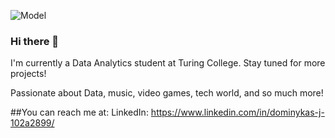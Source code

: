 ![Model](https://github.com/Temorinkaari/Private/blob/main/ghb.png)

### Hi there 👋

I'm currently a Data Analytics student at Turing College. Stay tuned for more projects! 

Passionate about Data, music, video games, tech world, and so much more! 

##You can reach me at:
LinkedIn: https://www.linkedin.com/in/dominykas-j-102a2899/
<!--
**Temorinkaari/Temorinkaari** is a ✨ _special_ ✨ repository because its `README.md` (this file) appears on your GitHub profile.

Here are some ideas to get you started:

- 🔭 I’m currently working on ...
- 🌱 I’m currently learning ...
- 👯 I’m looking to collaborate on ...
- 🤔 I’m looking for help with ...
- 💬 Ask me about ...
- 📫 How to reach me: ...
- 😄 Pronouns: ...
- ⚡ Fun fact: ...
-->
